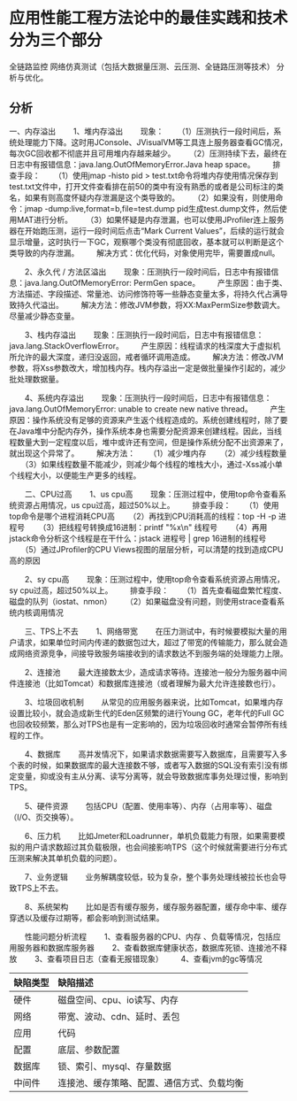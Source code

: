 # 应用性能工程方法论中的最佳实践和技术分为三个部分
全链路监控
网络仿真测试（包括大数据量压测、云压测、全链路压测等技术）
分析与优化。


## 分析
一、内存溢出
　　1、堆内存溢出
　　现象：
　　（1）压测执行一段时间后，系统处理能力下降。这时用JConsole、JVisualVM等工具连上服务器查看GC情况，每次GC回收都不彻底并且可用堆内存越来越少。
　　（2）压测持续下去，最终在日志中有报错信息：java.lang.OutOfMemoryError.Java heap space。
　　排查手段：
　　（1）使用jmap -histo pid > test.txt命令将堆内存使用情况保存到test.txt文件中，打开文件查看排在前50的类中有没有熟悉的或者是公司标注的类名，如果有则高度怀疑内存泄漏是这个类导致的。
　　（2）如果没有，则使用命令：jmap -dump:live,format=b,file=test.dump pid生成test.dump文件，然后使用MAT进行分析。
　　（3）如果怀疑是内存泄漏，也可以使用JProfiler连上服务器在开始跑压测，运行一段时间后点击“Mark Current Values”，后续的运行就会显示增量，这时执行一下GC，观察哪个类没有彻底回收，基本就可以判断是这个类导致的内存泄漏。
　　解决方式：优化代码，对象使用完毕，需要置成null。

　　2、永久代 / 方法区溢出
　　现象：压测执行一段时间后，日志中有报错信息：java.lang.OutOfMemoryError: PermGen space。
　　产生原因：由于类、方法描述、字段描述、常量池、访问修饰符等一些静态变量太多，将持久代占满导致持久代溢出。
　　解决方法：修改JVM参数，将XX:MaxPermSize参数调大。尽量减少静态变量。

　　3、栈内存溢出
　　现象：压测执行一段时间后，日志中有报错信息：java.lang.StackOverflowError。
　　产生原因：线程请求的栈深度大于虚拟机所允许的最大深度，递归没返回，戒者循环调用造成。
　　解决方法：修改JVM参数，将Xss参数改大，增加栈内存。栈内存溢出一定是做批量操作引起的，减少批处理数据量。

　　4、系统内存溢出
　　现象：压测执行一段时间后，日志中有报错信息：java.lang.OutOfMemoryError: unable to create new native thread。
　　产生原因：操作系统没有足够的资源来产生返个线程造成的。系统创建线程时，除了要在Java堆中分配内存外，操作系统本身也需要分配资源来创建线程。因此，当线程数量大到一定程度以后，堆中或许还有空间，但是操作系统分配不出资源来了，就出现这个异常了。
　　解决方法：
　　（1）减少堆内存
　　（2）减少线程数量
　　（3）如果线程数量不能减少，则减少每个线程的堆栈大小，通过-Xss减小单个线程大小，以便能生产更多的线程。

　　二、CPU过高
　　1、us cpu高
　　现象：压测过程中，使用top命令查看系统资源占用情况，us cpu过高，超过50%以上。
　　排查手段：
　　（1）使用top命令是哪个进程消耗CPU高
　　（2）再找到CPU消耗高的线程：top -H -p 进程号
　　（3）把线程号转换成16进制：printf "%x\n" 线程号
　　（4）再用jstack命令分析这个线程是在干什么：jstack 进程号 | grep 16进制的线程号
　　（5）通过JProfiler的CPU Views视图的层层分析，可以清楚的找到造成CPU高的原因

　　2、sy cpu高
　　现象：压测过程中，使用top命令查看系统资源占用情况，sy cpu过高，超过50%以上。
　　排查手段：
　　（1）首先查看磁盘繁忙程度、磁盘的队列（iostat、nmon）
　　（2）如果磁盘没有问题，则使用strace查看系统内核调用情况

　　三、TPS上不去
　　1、网络带宽
　　在压力测试中，有时候要模拟大量的用户请求，如果单位时间内传递的数据包过大，超过了带宽的传输能力，那么就会造成网络资源竞争，间接导致服务端接收到的请求数达不到服务端的处理能力上限。

　　2、连接池
　　最大连接数太少，造成请求等待。连接池一般分为服务器中间件连接池（比如Tomcat）和数据库连接池（或者理解为最大允许连接数也行）。

　　3、垃圾回收机制
　　从常见的应用服务器来说，比如Tomcat，如果堆内存设置比较小，就会造成新生代的Eden区频繁的进行Young GC，老年代的Full GC也回收较频繁，那么对TPS也是有一定影响的，因为垃圾回收时通常会暂停所有线程的工作。

　　4、数据库
　　高并发情况下，如果请求数据需要写入数据库，且需要写入多个表的时候，如果数据库的最大连接数不够，或者写入数据的SQL没有索引没有绑定变量，抑或没有主从分离、读写分离等，就会导致数据库事务处理过慢，影响到TPS。

　　5、硬件资源
　　包括CPU（配置、使用率等）、内存（占用率等）、磁盘（I/O、页交换等）。

　　6、压力机
　　比如Jmeter和Loadrunner，单机负载能力有限，如果需要模拟的用户请求数超过其负载极限，也会间接影响TPS（这个时候就需要进行分布式压测来解决其单机负载的问题）。

　　7、业务逻辑
　　业务解耦度较低，较为复杂，整个事务处理线被拉长也会导致TPS上不去。

　　8、系统架构
　　比如是否有缓存服务，缓存服务器配置，缓存命中率、缓存穿透以及缓存过期等，都会影响到测试结果。

　　性能问题分析流程
　　1、查看服务器的CPU、内存 、负载等情况，包括应用服务器和数据库服务器
　　2、查看数据库健康状态，数据库死锁、连接池不释放
　　3、查看项目日志（查看无报错现象）
　　4、查看jvm的gc等情况

| 缺陷类型|  缺陷描述
| :-| :- 
|硬件| 磁盘空间、cpu、io读写、内存
|网络| 带宽、波动、cdn、延时、丢包
|应用| 代码
|配置| 底层、参数配置
|数据库|锁、索引、mysql、存量数据
|中间件|连接池、缓存策略、配置、通信方式、负载均衡